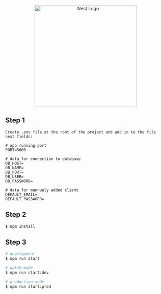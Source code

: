 <p align="center">
  <a href="http://nestjs.com/" target="blank"><img src="https://nestjs.com/img/logo_text.svg" width="320" alt="Nest Logo" /></a>
</p>

## Step 1

```
Create .env file at the root of the project and add in to the file next fields:

# app running port
PORT=5000

# data for connection to database
DB_HOST=
DB_NAME=
DB_PORT=
DB_USER=
DB_PASSWORD=

# data for mannualy added client
DEFAULT_EMAIL=
DEFAULT_PASSWORD=
```

## Step 2

```bash
$ npm install
```

## Step 3

```bash
# development
$ npm run start

# watch mode
$ npm run start:dev

# production mode
$ npm run start:prod
```
